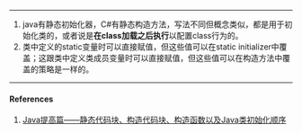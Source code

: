 

---

1. java有静态初始化器，C#有静态构造方法，写法不同但概念类似，都是用于初始化类的，或者说是**在class加载之后执行**以配置class行为的。
2. 类中定义的static变量时可以直接赋值，但这些值可以在static initializer中覆盖；这跟类中定义类成员变量时可以直接赋值，但这些值可以在构造方法中覆盖的策略是一样的。



---

#### References

1. [Java提高篇——静态代码块、构造代码块、构造函数以及Java类初始化顺序](https://www.cnblogs.com/Qian123/p/5713440.html)